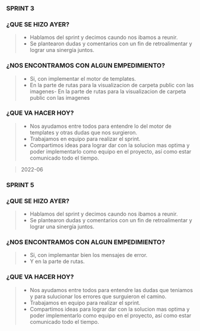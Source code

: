 ### SPRINT 3

###  ¿QUE SE HIZO AYER? 

> - Hablamos del sprint y decimos caundo nos ibamos a reunir.
> - Se plantearon dudas y comentarios con un fin de retroalimentar y lograr una sinergía juntos. 

### ¿NOS ENCONTRAMOS CON ALGUN EMPEDIMIENTO?

> - Si, con implementar el motor de templates.
> - En la parte de rutas para la visualizacion de carpeta public con las imagenes- En la parte de rutas para la visualizacion de carpeta public con las imagenes

### ¿QUE VA HACER HOY?

> + Nos ayudamos entre todos para entendre lo del motor de templates y otras dudas que nos surgieron.
> + Trabajamos en equipo para realizar el sprint. 
> + Compartimos ideas para lograr dar con la solucion mas optima y poder implementarlo como equipo en el proyecto, así como estar comunicado todo el tiempo.

> 2022-06

### SPRINT 5 

###  ¿QUE SE HIZO AYER? 

> - Hablamos del sprint y decimos caundo nos ibamos a reunir.
> - Se plantearon dudas y comentarios con un fin de retroalimentar y lograr una sinergía juntos. 

### ¿NOS ENCONTRAMOS CON ALGUN EMPEDIMIENTO?

> - Si, con implemantar bien los mensajes de error.
> -  Y en la parte de rutas.

### ¿QUE VA HACER HOY?

> + Nos ayudamos entre todos para entendre las dudas que teniamos  y para sulucionar los errores que surguieron el camino.
> + Trabajamos en equipo para realizar el sprint. 
> + Compartimos ideas para lograr dar con la solucion mas optima y poder implementarlo como equipo en el proyecto, así como estar comunicado todo el tiempo.
